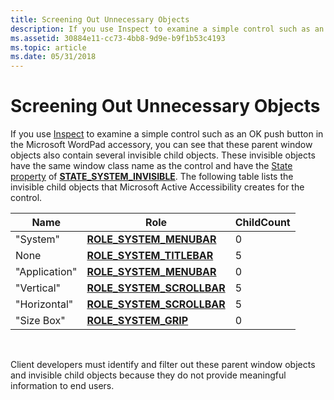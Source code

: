 ```yaml
---
title: Screening Out Unnecessary Objects
description: If you use Inspect to examine a simple control such as an OK push button in the Microsoft WordPad accessory, you can see that these parent window objects also contain several invisible child objects.
ms.assetid: 30884e11-cc73-4bb8-9d9e-b9f1b53c4193
ms.topic: article
ms.date: 05/31/2018
---
```


# Screening Out Unnecessary Objects

If you use [Inspect](inspect-objects.md) to examine a simple control such as an OK push button in the Microsoft WordPad accessory, you can see that these parent window objects also contain several invisible child objects. These invisible objects have the same window class name as the control and have the [State property](state-property.md) of [**STATE\_SYSTEM\_INVISIBLE**](object-state-constants.md). The following table lists the invisible child objects that Microsoft Active Accessibility creates for the control.



| Name          | Role                                                                  | ChildCount |
|---------------|-----------------------------------------------------------------------|------------|
| "System"      | [**ROLE\_SYSTEM\_MENUBAR**](object-roles.md)     | 0          |
| None          | [**ROLE\_SYSTEM\_TITLEBAR**](object-roles.md)   | 5          |
| "Application" | [**ROLE\_SYSTEM\_MENUBAR**](object-roles.md)     | 0          |
| "Vertical"    | [**ROLE\_SYSTEM\_SCROLLBAR**](object-roles.md) | 5          |
| "Horizontal"  | [**ROLE\_SYSTEM\_SCROLLBAR**](object-roles.md) | 5          |
| "Size Box"    | [**ROLE\_SYSTEM\_GRIP**](object-roles.md)           | 0          |



 

Client developers must identify and filter out these parent window objects and invisible child objects because they do not provide meaningful information to end users.

 

 





